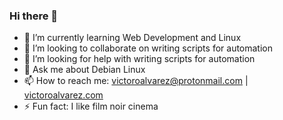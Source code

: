 ### Hi there 👋
<!--
- 🔭 I’m currently working on [100 Days of Code challenge](https://www.100daysofcode.com/)
-->
- 🌱 I’m currently learning Web Development and Linux
- 👯 I’m looking to collaborate on writing scripts for automation
- 🤔 I’m looking for help with writing scripts for automation
- 💬 Ask me about Debian Linux
- 📫 How to reach me: victoroalvarez@protonmail.com | [victoroalvarez.com](victoroalvarez.com)
- ⚡ Fun fact: I like film noir cinema
